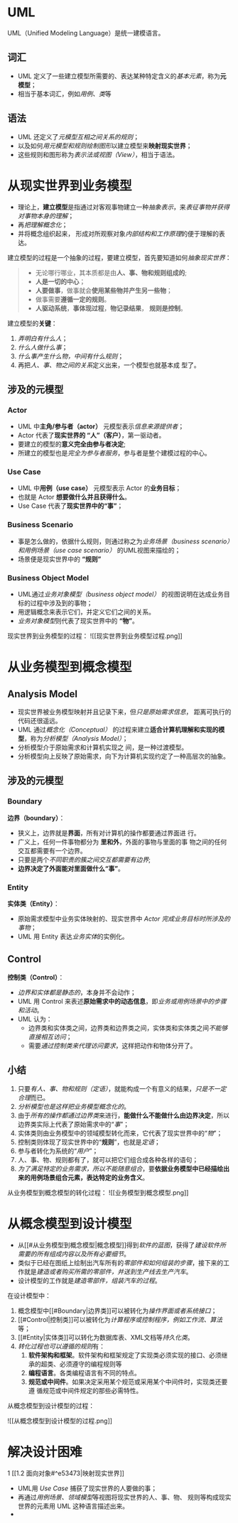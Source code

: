 # UML
UML（Unified Modeling Language）是统一建模语言。

## 词汇
- UML 定义了一些建立模型所需要的、表达某种特定含义的*基本元素*，称为**元模型**；
- 相当于基本词汇，例如*用例、类*等

## 语法
- UML 还定义了*元模型互相之间关系的规则*；
- 以及如何*用元模型和规则绘制图形*以建立模型来**映射现实世界**；
- 这些规则和图形称为*表示法或视图（View）*，相当于语法。

# 从现实世界到业务模型
- 理论上，**建立模型**是指通过对客观事物建立一种*抽象表示*，来*表征事物并获得对事物本身的理解*；
- 再*把理解概念化*；
- 并将概念组织起来， 形成对所观察对象*内部结构和工作原理*的便于理解的表达。

建立模型的过程是一个抽象的过程，要建立模型，首先要知道如何*抽象现实世界*：
> - 无论哪行哪业，其本质都是由**人、事、物和规则组成的**;
> - **人是一切的中心**；
> - **人要做事**，做事就会**使用某些物并产生另一些物**；
> - 做事需要**遵循一定的规则**。
> - **人驱动系统**，**事体现过程**，**物记录结果**， **规则是控制**。

建立模型的**关键**：
1. *弄明白有什么人*；
2. *什么人做什么事*；
3. *什么事产生什么物，中间有什么规则*；
4. 再把*人、事、物之间的关系*定义出来，一个模型也就基本成 型了。

## 涉及的元模型
### Actor
- UML 中**主角/参与者（actor）** 元模型表示*信息来源提供者*；
- Actor 代表了**现实世界的 “人”（客户）**，第一驱动者。
- 要建立的模型的**意义完全由参与者决定**;
- 所建立的模型也是*完全为参与者服务*，参与者是整个建模过程的中心。

### Use Case
- UML 中**用例（use case）** 元模型表示 Actor 的**业务目标**；
-  也就是 Actor **想要做什么并且获得什么**。
-  Use Case 代表了**现实世界中的“事”**；

### Business Scenario
- 事是怎么做的，依据什么规则，则通过称之为*业务场景（business scenario）和用例场景（use case scenario）* 的UML视图来描绘的；
- 场景便是现实世界中的 **“规则”**

### Business Object Model
- UML通过*业务对象模型（business object model）* 的视图说明在达成业务目标的过程中涉及到的事物；
- 用逻辑概念来表示它们，并定义它们之间的关系。
- *业务对象模型*则代表了现实世界中的 **“物”**。


现实世界到业务模型的过程：
![[现实世界到业务模型过程.png]]

# 从业务模型到概念模型
## Analysis Model
- 现实世界被业务模型映射并且记录下来，但*只是原始需求信息*， 距离可执行的代码还很遥远。
- UML 通过*概念化（Conceptual）* 的过程来建立**适合计算机理解和实现的模型**，称为*分析模型（Analysis Model）*；
- 分析模型介于原始需求和计算机实现之 间，是一种过渡模型。
- 分析模型向上反映了原始需求，向下为计算机实现约定了一种高层次的抽象。

## 涉及的元模型
### Boundary
**边界（boundary）**：
- 狭义上，边界就是**界面**，所有对计算机的操作都要通过界面进 行。
- 广义上，任何一件事物都分为 **里和外**，外面的事物与里面的事 物之间的任何交互都需要有一个边界。
- 只要是两个*不同职责的簇之间交互都需要有边界*;
- **边界决定了外面能对里面做什么“事”**。

### Entity
**实体类（Entity）**：
- 原始需求模型中业务实体映射的、现实世界中 *Actor 完成业务目标时所涉及的事物*；
- UML 用 Entity 表达*业务实体*的实例化。

## Control
**控制类（Control）**：
- *边界和实体都是静态的*，本身并不会动作；
- UML 用 Control 来表述**原始需求中的动态信息**，即*业务或用例场景中的步骤和活动*。
- UML 认为：
	- 边界类和实体类之间，边界类和边界类之间，实体类和实体类之间*不能够直接相互访问*；
	- 需要*通过控制类来代理访问要求*，这样把动作和物体分开了。

## 小结
1. 只要*有人、事、物和规则（定语）*，就能构成一个有意义的结果，*只是不一定合理*而已。
2. *分析模型也是这样把业务模型概念化的*。
3. 由于*所有的操作都通过边界类*来进行，**能做什么不能做什么由边界决定**，所以边界类实际上代表了原始需求中的“*事*”；
4. 实体类则由业务模型中的领域模型转化而来，它代表了现实世界中的“*物*”；
5. 控制类则体现了现实世界中的“**规则**”，也就是*定语*；
6. 参与者转化为系统的“*用户*”；
7. 人、事、物、规则都有了，就可以把它们组合成各种各样的语句；
8. *为了满足特定的业务需求，所以不能随意组合*，要**依据业务模型中已经描绘出来的用例场景组合元素，表达特定的业务含义**。


从业务模型到概念模型的转化过程：
![[业务模型到概念模型.png]]


# 从概念模型到设计模型
- 从[[#从业务模型到概念模型|概念模型]]得到*软件的蓝图*，获得了*建设软件所需要的所有组成内容以及所有必要细节*。
- 类似于已经在图纸上绘制出汽车所有的*零部件和如何组装的步骤*，接下来的工作就是*建造或者购买所需的零部件，并送到生产线去生产汽车*。
- 设计模型的工作就是*建造零部件，组装汽车的过程*。

在设计模型中：
1. 概念模型中[[#Boundary|边界类]]可以被转化为*操作界面或者系统接口*；
2. [[#Control|控制类]]可以被转化为*计算程序或控制程序，例如工作流、算法*等；
3. [[#Entity|实体类]]可以转化为数据库表、XML文档等*持久化类*。
4. *转化过程也可以遵循的规则*有：
	1. **软件架构和框架**。软件架构和框架规定了实现类必须实现的接口、必须继承的超类、必须遵守的编程规则等
	2. **编程语言**。各类编程语言有不同的特点。
	3. **规范或中间件**。如果决定采用某个规范或采用某个中间件时，实现类还要遵 循规范或中间件规定的那些必需特性。

从概念模型到设计模型的过程：

![[从概念模型到设计模型的过程.png]]

# 解决设计困难
1  [[1.2 面向对象#^e53473|映射现实世界]]
- UML用 *Use Case* 捕获了现实世界的人要做的事；
- 再通过*用例场景、领域模型*等视图将现实世界的人、事、物、 规则等构成现实世界的元素用 UML 这种语言描述出来。
- 